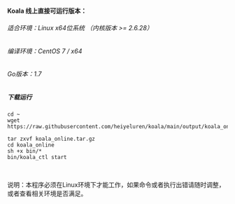 #### Koala 线上直接可运行版本：

###### 适合环境：Linux x64位系统 （内核版本 >= 2.6.28）

###### 编译环境：CentOS 7 / x64
###### Go版本：1.7


##### 下载运行

```
cd ~
wget https://raw.githubusercontent.com/heiyeluren/koala/main/output/koala_online.tar.gz

tar zxvf koala_online.tar.gz
cd koala_online
sh +x bin/*
bin/koala_ctl start

```
<br />

说明：本程序必须在Linux环境下才能工作，如果命令或者执行出错请随时调整，或者查看相关环境是否满足。
